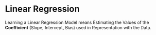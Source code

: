 # Linear Regression

Learning a Linear Regression Model means Estimating the Values of the **Coefficient** (Slope, Intercept, Bias) used in Representation with the Data.
